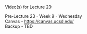 Video(s) for Lecture 23:

Pre-Lecture 23 - Week 9 - Wednesday  
Canvas - https://canvas.ucsd.edu/  
Backup - TBD